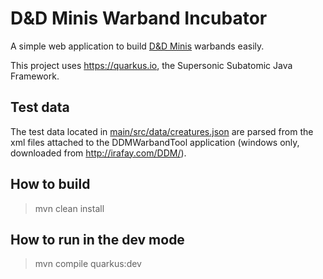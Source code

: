 # D&D Minis Warband Incubator

A simple web application to build [D&D Minis](https://ddmguild.org/) warbands easily. 

This project uses https://quarkus.io, the Supersonic Subatomic Java Framework.

## Test data

The test data located in [main/src/data/creatures.json](https://github.com/mkouba/ddmwi/blob/main/src/data/creatures.json) are parsed from the xml files attached to the DDMWarbandTool application (windows only, downloaded from http://irafay.com/DDM/).

## How to build

> mvn clean install

## How to run in the dev mode

> mvn compile quarkus:dev
